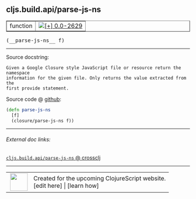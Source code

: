 ## cljs.build.api/parse-js-ns



 <table border="1">
<tr>
<td>function</td>
<td><a href="https://github.com/cljsinfo/cljs-api-docs/tree/0.0-2629"><img valign="middle" alt="[+] 0.0-2629" title="Added in 0.0-2629" src="https://img.shields.io/badge/+-0.0--2629-lightgrey.svg"></a> </td>
</tr>
</table>


 <samp>
(__parse-js-ns__ f)<br>
</samp>

---





Source docstring:

```
Given a Google Closure style JavaScript file or resource return the namespace
information for the given file. Only returns the value extracted from the
first provide statement.
```


Source code @ [github](https://github.com/clojure/clojurescript/blob/r3208/src/clj/cljs/build/api.clj#L76-L81):

```clj
(defn parse-js-ns
  [f]
  (closure/parse-js-ns f))
```

<!--
Repo - tag - source tree - lines:

 <pre>
clojurescript @ r3208
└── src
    └── clj
        └── cljs
            └── build
                └── <ins>[api.clj:76-81](https://github.com/clojure/clojurescript/blob/r3208/src/clj/cljs/build/api.clj#L76-L81)</ins>
</pre>

-->

---



###### External doc links:

[`cljs.build.api/parse-js-ns` @ crossclj](http://crossclj.info/fun/cljs.build.api/parse-js-ns.html)<br>

---

 <table>
<tr><td>
<img valign="middle" align="right" width="48px" src="http://i.imgur.com/Hi20huC.png">
</td><td>
Created for the upcoming ClojureScript website.<br>
[edit here] | [learn how]
</td></tr></table>

[edit here]:https://github.com/cljsinfo/cljs-api-docs/blob/master/cljsdoc/cljs.build.api/parse-js-ns.cljsdoc
[learn how]:https://github.com/cljsinfo/cljs-api-docs/wiki/cljsdoc-files

<!--

This information was too distracting to show to readers, but I'll leave it
commented here since it is helpful to:

- pretty-print the data used to generate this document
- and show how to retrieve that data



The API data for this symbol:

```clj
{:ns "cljs.build.api",
 :name "parse-js-ns",
 :signature ["[f]"],
 :history [["+" "0.0-2629"]],
 :type "function",
 :full-name-encode "cljs.build.api/parse-js-ns",
 :source {:code "(defn parse-js-ns\n  [f]\n  (closure/parse-js-ns f))",
          :title "Source code",
          :repo "clojurescript",
          :tag "r3208",
          :filename "src/clj/cljs/build/api.clj",
          :lines [76 81]},
 :full-name "cljs.build.api/parse-js-ns",
 :docstring "Given a Google Closure style JavaScript file or resource return the namespace\ninformation for the given file. Only returns the value extracted from the\nfirst provide statement."}

```

Retrieve the API data for this symbol:

```clj
;; from Clojure REPL
(require '[clojure.edn :as edn])
(-> (slurp "https://raw.githubusercontent.com/cljsinfo/cljs-api-docs/catalog/cljs-api.edn")
    (edn/read-string)
    (get-in [:symbols "cljs.build.api/parse-js-ns"]))
```

-->
